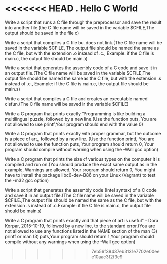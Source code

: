 <<<<<<< HEAD
.
Hello C World
=======
Write a script that runs a C file through the preprocessor and save the result into another file.(the C file name will be saved in the variable $CFILE,The output should be saved in the file c)

Write a script that compiles a C file but does not link.(The C file name will be saved in the variable $CFILE, The output file should be named the same as the C file, but with the extension .o instead of .c., Example: if the C file is main.c, the output file should be main.o)

Write a script that generates the assembly code of a C code and save it in an output file.(The C file name will be saved in the variable $CFILE,The output file should be named the same as the C file, but with the extension .s instead of .c., Example: if the C file is main.c, the output file should be main.s)

Write a script that compiles a C file and creates an executable named cisfun.(The C file name will be saved in the variable $CFILE)

Write a C program that prints exactly "Programming is like building a multilingual puzzle, followed by a new line.(Use the function puts, You are not allowed to use printf,Your program should end with the value 0)

Write a C program that prints exactly with proper grammar, but the outcome is a piece of art,, followed by a new line. (Use the function printf, You are not allowed to use the function puts, Your program should return 0, Your program should compile without warning when using the -Wall gcc option)

Write a C program that prints the size of various types on the computer it is compiled and run on.(You should produce the exact same output as in the example, Warnings are allowed, Your program should return 0, You might have to install the package libc6-dev-i386 on your Linux (Vagrant) to test the -m32 gcc option)

Write a script that generates the assembly code (Intel syntax) of a C code and save it in an output file.(The C file name will be saved in the variable $CFILE.,The output file should be named the same as the C file, but with the extension .s instead of .c.Example: if the C file is main.c, the output file should be main.s)

Write a C program that prints exactly and that piece of art is useful" - Dora Korpar, 2015-10-19, followed by a new line, to the standard error.(You are not allowed to use any functions listed in the NAME section of the man (3) printf or man (3) puts,Your program should return 1,Your program should compile without any warnings when using the -Wall gcc option)
>>>>>>> 7eb56f39437eb3131e7702e00eee10aac3f2f3e9
